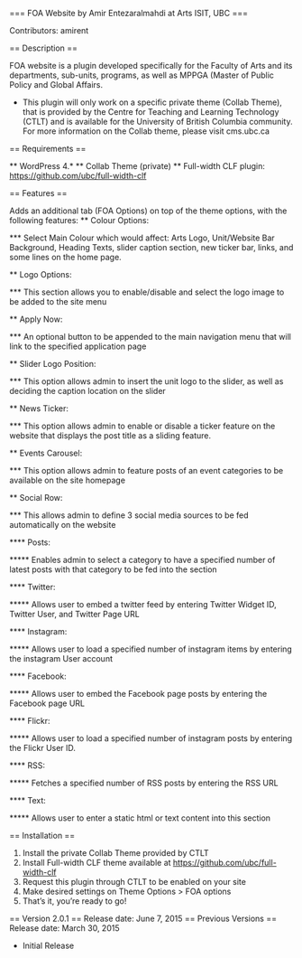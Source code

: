 === FOA Website by Amir Entezaralmahdi at Arts ISIT, UBC ===

Contributors: amirent

== Description ==

FOA website is a plugin developed specifically for the Faculty of Arts and its departments, sub-units, programs, as well as MPPGA (Master of Public Policy and Global Affairs.

* This plugin will only work on a specific private theme (Collab Theme), that is provided by the Centre for Teaching and Learning Technology (CTLT) and is available for the University of British Columbia community. For more information on the Collab theme, please visit cms.ubc.ca

== Requirements ==

** WordPress 4.* 
** Collab Theme (private)
** Full-width CLF plugin: https://github.com/ubc/full-width-clf

== Features ==

Adds an additional tab (FOA Options) on top of the theme options, with the following features:
** Colour Options:

*** Select Main Colour which would affect: Arts Logo, Unit/Website Bar Background, Heading Texts, slider caption section, new ticker bar, links, and some lines on the home page.

** Logo Options:

*** This section allows you to enable/disable and select the logo image to be added to the site menu

** Apply Now:

*** An optional button to be appended to the main navigation menu that will link to the specified application page

** Slider Logo Position:

*** This option allows admin to insert the unit logo to the slider, as well as deciding the caption location on the slider

** News Ticker:

*** This option allows admin to enable or disable a ticker feature on the website that displays the post title as a sliding feature.

** Events Carousel:

*** This option allows admin to feature posts of an event categories to be available on the site homepage

** Social Row:

*** This allows admin to define 3 social media sources to be fed automatically on the website

**** Posts:

***** Enables admin to select a category to have a specified number of latest posts with that category to be fed into the section

**** Twitter:


***** Allows user to embed a twitter feed by entering Twitter Widget ID, Twitter User, and Twitter Page URL

**** Instagram:

***** Allows user to load a specified number of instagram items by entering the instagram User account

**** Facebook:

***** Allows user to embed the Facebook page posts by entering the Facebook page URL

**** Flickr:

***** Allows user to load a specified number of instagram posts by entering the Flickr User ID.

**** RSS:

***** Fetches a specified number of RSS posts by entering the RSS URL

**** Text:

***** Allows user to enter a static html or text content into this section

== Installation ==

1. Install the private Collab Theme provided by CTLT
2. Install Full-width CLF theme available at https://github.com/ubc/full-width-clf
3. Request this plugin through CTLT to be enabled on your site
4. Make desired settings on Theme Options > FOA options
5. That’s it, you’re ready to go!

== Version 2.0.1 ==
Release date: June 7, 2015
== Previous Versions ==
Release date: March 30, 2015
* Initial Release 
 
